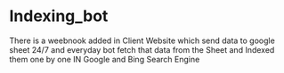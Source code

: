 # Indexing_bot
There is a weebnook added in Client Website which send data to google sheet 24/7 and 
everyday bot fetch that data from the Sheet and Indexed them one by one
IN Google and Bing Search Engine
